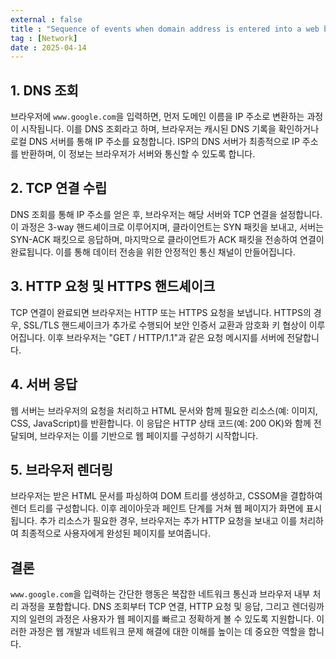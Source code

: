 ```yaml
---
external : false
title : "Sequence of events when domain address is entered into a web browser"
tag : [Network]
date : 2025-04-14
---
```


## 1. DNS 조회

브라우저에 `www.google.com`을 입력하면, 먼저 도메인 이름을 IP 주소로 변환하는 과정이 시작됩니다. 이를 DNS 조회라고 하며, 브라우저는 캐시된 DNS 기록을 확인하거나 로컬 DNS 서버를 통해 IP 주소를 요청합니다. ISP의 DNS 서버가 최종적으로 IP 주소를 반환하며, 이 정보는 브라우저가 서버와 통신할 수 있도록 합니다.

## 2. TCP 연결 수립

DNS 조회를 통해 IP 주소를 얻은 후, 브라우저는 해당 서버와 TCP 연결을 설정합니다. 이 과정은 3-way 핸드셰이크로 이루어지며, 클라이언트는 SYN 패킷을 보내고, 서버는 SYN-ACK 패킷으로 응답하며, 마지막으로 클라이언트가 ACK 패킷을 전송하여 연결이 완료됩니다. 이를 통해 데이터 전송을 위한 안정적인 통신 채널이 만들어집니다.

## 3. HTTP 요청 및 HTTPS 핸드셰이크

TCP 연결이 완료되면 브라우저는 HTTP 또는 HTTPS 요청을 보냅니다. HTTPS의 경우, SSL/TLS 핸드셰이크가 추가로 수행되어 보안 인증서 교환과 암호화 키 협상이 이루어집니다. 이후 브라우저는 "GET / HTTP/1.1"과 같은 요청 메시지를 서버에 전달합니다.

## 4. 서버 응답

웹 서버는 브라우저의 요청을 처리하고 HTML 문서와 함께 필요한 리소스(예: 이미지, CSS, JavaScript)를 반환합니다. 이 응답은 HTTP 상태 코드(예: 200 OK)와 함께 전달되며, 브라우저는 이를 기반으로 웹 페이지를 구성하기 시작합니다.

## 5. 브라우저 렌더링

브라우저는 받은 HTML 문서를 파싱하여 DOM 트리를 생성하고, CSSOM을 결합하여 렌더 트리를 구성합니다. 이후 레이아웃과 페인트 단계를 거쳐 웹 페이지가 화면에 표시됩니다. 추가 리소스가 필요한 경우, 브라우저는 추가 HTTP 요청을 보내고 이를 처리하여 최종적으로 사용자에게 완성된 페이지를 보여줍니다.

## 결론

`www.google.com`을 입력하는 간단한 행동은 복잡한 네트워크 통신과 브라우저 내부 처리 과정을 포함합니다. DNS 조회부터 TCP 연결, HTTP 요청 및 응답, 그리고 렌더링까지의 일련의 과정은 사용자가 웹 페이지를 빠르고 정확하게 볼 수 있도록 지원합니다. 이러한 과정은 웹 개발과 네트워크 문제 해결에 대한 이해를 높이는 데 중요한 역할을 합니다.
